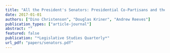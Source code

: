 ```yaml
---
title: "All the President's Senators: Presidential Co-Partisans and the Allocation of Federal Grants"
date: 2017-01-01
authors: ["Dino Christenson", "Douglas Kriner", "Andrew Reeves"]
publication_types: ["article-journal"]
abstract: ""
featured: false
publication: "*Legislative Studies Quarterly*"
url_pdf: "papers/senators.pdf"
---
```



